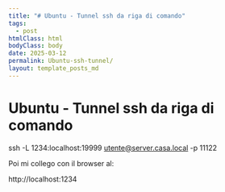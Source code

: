 ```yaml
---
title: "# Ubuntu - Tunnel ssh da riga di comando"
tags:
  - post
htmlClass: html
bodyClass: body
date: 2025-03-12
permalink: Ubuntu-ssh-tunnel/
layout: template_posts_md
---
```

# Ubuntu - Tunnel ssh da riga di comando

ssh -L 1234:localhost:19999 utente@server.casa.local -p 11122

Poi mi collego con il browser al:

http://localhost:1234
